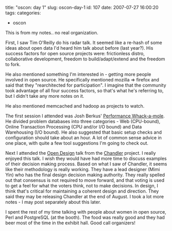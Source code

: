title: "oscon: day 1"
slug: oscon-day-1
id: 107
date: 2007-07-27 16:00:20
tags: 
categories: 
- oscon

This is from my notes.. no real organization.

First, I saw Tim O'Reilly do his radar talk. It seemed like a re-hash of some ideas about open data I'd heard him talk about before (last year?). His success factors for open source projects were: frictionless distro, collaborative development, freedom to build/adapt/extend and the freedom to fork.

He also mentioned something I'm interested in - getting more people involved in open source. He specifically mentioned mozilla => firefox and said that they "rearchitected for participation". I imagine that the community took advantage of all four success factors, so that's what he's referring to, but I didn't take any more notes on it.

He also mentioned memcached and hadoop as projects to watch.

The first session I attended was Josh Berkus' [Performance Whack-a-mole](http://conferences.oreillynet.com/cs/os2007/view/e_sess/12486). He divided problem databases into three categories - Web (CPU-bound), Online Transaction Processing (CPU and/or I/O bound) and Data Warehousing (I/O bound). He also suggested that basic setup checks and configuration should take about an hour. A lot of common sense advice in one place, with quite a few tool suggestions I'm going to check out.

Next I attended the [Open Design](http://conferences.oreillynet.com/cs/os2007/view/e_sess/12674) talk from the [Chandler](http://chandlerproject.org/) project. I really enjoyed this talk. I wish they would have had more time to discuss examples of their decision making process. Based on what I saw of Chandler, it seems like their methodology is really working. They have a lead designer (Mimi Yin) who has the final design decision making authority. They really spelled out that consensus is not required to move forward, and that voting is used to get a feel for what the voters think, not to make decisions. In design, I think that's critical for maintaining a coherent design and direction. They said they may be releasing Chandler at the end of August. I took a lot more notes - I may post separately about this later.

I spent the rest of my time talking with people about women in open source, Perl and PostgreSQL (at the booth). The food was really good and they had beer most of the time in the exhibit hall. Good call organizers!
